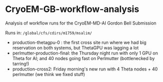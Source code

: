 # CryoEM-GB-workflow-analysis
Analysis of workflow runs for the CryoEM-MD-AI Gordon Bell Submission


Runs in: `/global/cfs/cdirs/m1759/msalim/`

- production-thetagpu-0 : the first cross site run where we had big reservation on both systems, but ThetaGPU was lagging a lot
- perlmutter-production-final: the Thursday night run with only 1 GPU on Theta for AI; and 40 nodes going fast on Perlmutter (bottlenecked by tarring!)
- production-cross2: Friday morning's new run with 4 Theta nodes + 40 perlmutter (we think we fixed stuff)  
